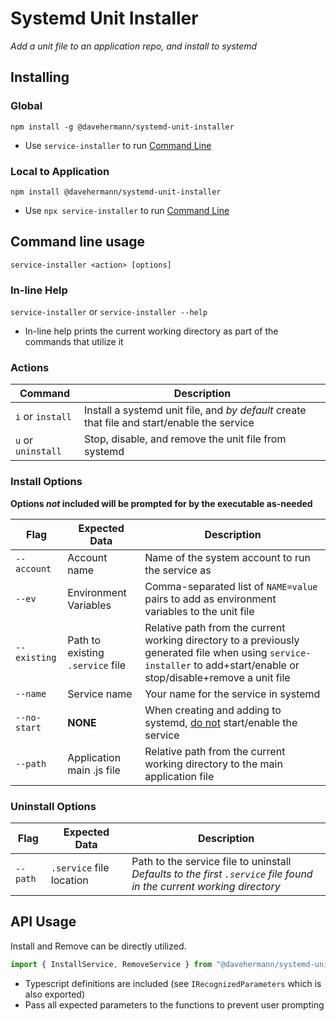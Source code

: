# Systemd Unit Installer

*Add a unit file to an application repo, and install to systemd*

## Installing

### Global

`npm install -g @davehermann/systemd-unit-installer`

+ Use `service-installer` to run [Command Line](#command-line-usage)

### Local to Application

`npm install @davehermann/systemd-unit-installer`

+ Use `npx service-installer` to run [Command Line](#command-line-usage)

## Command line usage

`service-installer <action> [options]`

### In-line Help

`service-installer` or `service-installer --help`

+ In-line help prints the current working directory as part of the commands that utilize it

### Actions

| Command | Description |
| ------- | ----------- |
| `i` or `install` | Install a systemd unit file, and *by default* create that file and start/enable the service |
| `u` or `uninstall` | Stop, disable, and remove the unit file from systemd |

### Install Options

**Options *not* included will be prompted for by the executable as-needed**

| Flag | Expected Data | Description |
| ---- | ------------- | ----------- |
| <nobr>`--account`</nobr> | Account name | Name of the system account to run the service as |
| <nobr>`--ev`</nobr> | Environment Variables | Comma-separated list of `NAME=value` pairs to add as environment variables to the unit file |
| <nobr>`--existing`</nobr> | Path to existing `.service` file | Relative path from the current working directory to a previously generated file when using `service-installer` to add+start/enable or stop/disable+remove a unit file |
| <nobr>`--name`</nobr> | Service name | Your name for the service in systemd |
| <nobr>`--no-start`</nobr> | **NONE** | When creating and adding to systemd, <u>do not</u> start/enable the service |
| <nobr>`--path`</nobr> | Application main .js file | Relative path from the current working directory to the main application file |

### Uninstall Options

| Flag | Expected Data | Description |
| ---- | ------------- | ----------- |
| <nobr>`--path`</nobr> | `.service` file location | Path to the service file to uninstall<br />*Defaults to the first `.service` file found in the current working directory* |

## API Usage

Install and Remove can be directly utilized.

```javascript
import { InstallService, RemoveService } from "@davehermann/systemd-unit-installer";
```

+ Typescript definitions are included (see `IRecognizedParameters` which is also exported)
+ Pass all expected parameters to the functions to prevent user prompting
